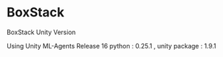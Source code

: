# BoxStack
 BoxStack Unity Version 

Using Unity ML-Agents Release 16 
python : 0.25.1 , unity package : 1.9.1
